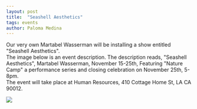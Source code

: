 ```yaml
---
layout: post
title:  "Seashell Aesthetics"
tags: events
author: Paloma Medina
---
```


Our very own Martabel Wasserman will be installing a show entitled "Seashell Aesthetics".  
The image below is an event description. The description reads, "Seashell Aesthetics", Martabel Wasserman, November 15-25th, Featuring "Nature Camp" a performance series and closing celebration on November 25th, 5-8pm.  
The event will take place at Human Resources, 410 Cottage Home St, LA CA 90012.  

![](/images/seashell-aesthetics.png)
